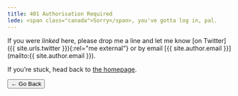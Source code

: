 ```yaml
---
title: 401 Authorisation Required
lede: <span class="canada">Sorry</span>, you've gotta log in, pal.
---
```


If you were *linked* here, please drop me a line and let me know [on Twitter]({{ site.urls.twitter }}){:rel="me  external"} or by email [{{ site.author.email }}](mailto:{{ site.author.email }}).

If you’re stuck, head back to [the homepage](/).

<nav class="buttons-list" role="navigation">
    <button role="button" type="button" onclick="history.back(-1)" aria-label="Go back">← Go Back</button>
</nav>
